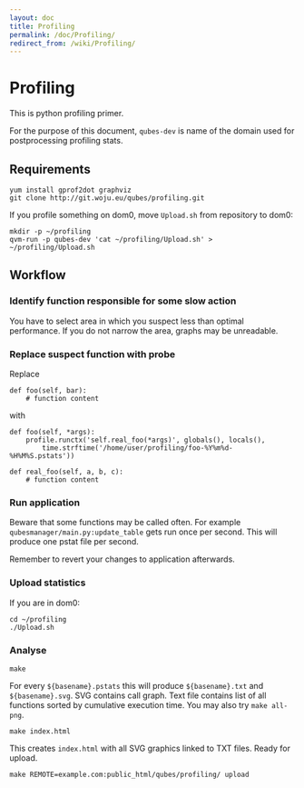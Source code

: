 ```yaml
---
layout: doc
title: Profiling
permalink: /doc/Profiling/
redirect_from: /wiki/Profiling/
---
```


Profiling
=========

This is python profiling primer.

For the purpose of this document, `qubes-dev` is name of the domain used for postprocessing profiling stats.

Requirements
------------

```
yum install gprof2dot graphviz
git clone http://git.woju.eu/qubes/profiling.git
```

If you profile something on dom0, move `Upload.sh` from repository to dom0:

```
mkdir -p ~/profiling
qvm-run -p qubes-dev 'cat ~/profiling/Upload.sh' > ~/profiling/Upload.sh
```

Workflow
--------

### Identify function responsible for some slow action

You have to select area in which you suspect less than optimal performance. If you do not narrow the area, graphs may be unreadable.

### Replace suspect function with probe

Replace

    def foo(self, bar):
        # function content

with

    def foo(self, *args):
        profile.runctx('self.real_foo(*args)', globals(), locals(),
            time.strftime('/home/user/profiling/foo-%Y%m%d-%H%M%S.pstats'))

    def real_foo(self, a, b, c):
        # function content

### Run application

Beware that some functions may be called often. For example `qubesmanager/main.py:update_table` gets run once per second. This will produce one pstat file per second.

Remember to revert your changes to application afterwards.

### Upload statistics

If you are in dom0:

```
cd ~/profiling
./Upload.sh
```

### Analyse

```
make
```

For every `${basename}.pstats` this will produce `${basename}.txt` and `${basename}.svg`. SVG contains call graph. Text file contains list of all functions sorted by cumulative execution time. You may also try `make all-png`.

```
make index.html
```

This creates `index.html` with all SVG graphics linked to TXT files. Ready for upload.

```
make REMOTE=example.com:public_html/qubes/profiling/ upload
```
